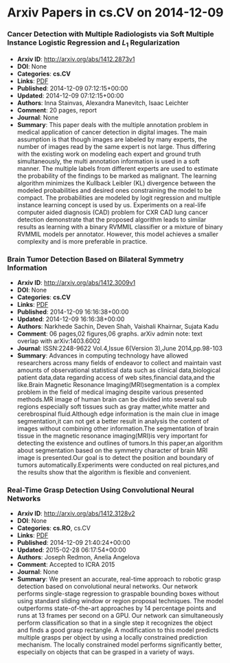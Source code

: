 # Arxiv Papers in cs.CV on 2014-12-09
### Cancer Detection with Multiple Radiologists via Soft Multiple Instance Logistic Regression and $L_1$ Regularization
- **Arxiv ID**: http://arxiv.org/abs/1412.2873v1
- **DOI**: None
- **Categories**: **cs.CV**
- **Links**: [PDF](http://arxiv.org/pdf/1412.2873v1)
- **Published**: 2014-12-09 07:12:15+00:00
- **Updated**: 2014-12-09 07:12:15+00:00
- **Authors**: Inna Stainvas, Alexandra Manevitch, Isaac Leichter
- **Comment**: 20 pages, report
- **Journal**: None
- **Summary**: This paper deals with the multiple annotation problem in medical application of cancer detection in digital images. The main assumption is that though images are labeled by many experts, the number of images read by the same expert is not large. Thus differing with the existing work on modeling each expert and ground truth simultaneously, the multi annotation information is used in a soft manner. The multiple labels from different experts are used to estimate the probability of the findings to be marked as malignant. The learning algorithm minimizes the Kullback Leibler (KL) divergence between the modeled probabilities and desired ones constraining the model to be compact. The probabilities are modeled by logit regression and multiple instance learning concept is used by us.   Experiments on a real-life computer aided diagnosis (CAD) problem for CXR CAD lung cancer detection demonstrate that the proposed algorithm leads to similar results as learning with a binary RVMMIL classifier or a mixture of binary RVMMIL models per annotator. However, this model achieves a smaller complexity and is more preferable in practice.



### Brain Tumor Detection Based on Bilateral Symmetry Information
- **Arxiv ID**: http://arxiv.org/abs/1412.3009v1
- **DOI**: None
- **Categories**: **cs.CV**
- **Links**: [PDF](http://arxiv.org/pdf/1412.3009v1)
- **Published**: 2014-12-09 16:16:38+00:00
- **Updated**: 2014-12-09 16:16:38+00:00
- **Authors**: Narkhede Sachin, Deven Shah, Vaishali Khairnar, Sujata Kadu
- **Comment**: 06 pages,02 figures,06 graphs. arXiv admin note: text overlap with
  arXiv:1403.6002
- **Journal**: ISSN:2248-9622 Vol.4,Issue 6(Version 3),June 2014,pp.98-103
- **Summary**: Advances in computing technology have allowed researchers across many fields of endeavor to collect and maintain vast amounts of observational statistical data such as clinical data,biological patient data,data regarding access of web sites,financial data,and the like.Brain Magnetic Resonance Imaging(MRI)segmentation is a complex problem in the field of medical imaging despite various presented methods.MR image of human brain can be divided into several sub regions especially soft tissues such as gray matter,white matter and cerebrospinal fluid.Although edge information is the main clue in image segmentation,it can not get a better result in analysis the content of images without combining other information.The segmentation of brain tissue in the magnetic resonance imaging(MRI)is very important for detecting the existence and outlines of tumors.In this paper,an algorithm about segmentation based on the symmetry character of brain MRI image is presented.Our goal is to detect the position and boundary of tumors automatically.Experiments were conducted on real pictures,and the results show that the algorithm is flexible and convenient.



### Real-Time Grasp Detection Using Convolutional Neural Networks
- **Arxiv ID**: http://arxiv.org/abs/1412.3128v2
- **DOI**: None
- **Categories**: **cs.RO**, cs.CV
- **Links**: [PDF](http://arxiv.org/pdf/1412.3128v2)
- **Published**: 2014-12-09 21:40:24+00:00
- **Updated**: 2015-02-28 06:17:54+00:00
- **Authors**: Joseph Redmon, Anelia Angelova
- **Comment**: Accepted to ICRA 2015
- **Journal**: None
- **Summary**: We present an accurate, real-time approach to robotic grasp detection based on convolutional neural networks. Our network performs single-stage regression to graspable bounding boxes without using standard sliding window or region proposal techniques. The model outperforms state-of-the-art approaches by 14 percentage points and runs at 13 frames per second on a GPU. Our network can simultaneously perform classification so that in a single step it recognizes the object and finds a good grasp rectangle. A modification to this model predicts multiple grasps per object by using a locally constrained prediction mechanism. The locally constrained model performs significantly better, especially on objects that can be grasped in a variety of ways.



